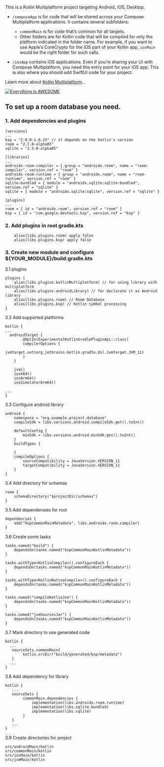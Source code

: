 This is a Kotlin Multiplatform project targeting Android, iOS, Desktop.

* `/composeApp` is for code that will be shared across your Compose Multiplatform applications.
  It contains several subfolders:
    - `commonMain` is for code that’s common for all targets.
    - Other folders are for Kotlin code that will be compiled for only the platform indicated in the
      folder name.
      For example, if you want to use Apple’s CoreCrypto for the iOS part of your Kotlin app,
      `iosMain` would be the right folder for such calls.

* `/iosApp` contains iOS applications. Even if you’re sharing your UI with Compose Multiplatform,
  you need this entry point for your iOS app. This is also where you should add SwiftUI code for
  your project.

Learn more
about [Kotlin Multiplatform](https://www.jetbrains.com/help/kotlin-multiplatform-dev/get-started.html)…

[![Everything Is AWESOME](https://github.com/user-attachments/assets/d1647e3d-4172-4951-8cf7-175f7a3afb82)](https://youtu.be/nQh08gP01Uk)

## To set up a room database you need.

### 1. Add dependencies and plugins

```
[versions]
...
ksp = "2.0.0-1.0.23" // it depends on the kotlin's version
room = "2.7.0-alpha05"
sqlite = "2.5.0-alpha05"

[libraries]
...
androidx-room-compiler = { group = "androidx.room", name = "room-compiler", version.ref = "room" }
androidx-room-runtime = { group = "androidx.room", name = "room-runtime", version.ref = "room" }
sqlite-bundled = { module = "androidx.sqlite:sqlite-bundled", version.ref = "sqlite" }
sqlite = { module = "androidx.sqlite:sqlite", version.ref = "sqlite" }

[plugins]
...
room = { id = "androidx.room", version.ref = "room" }
ksp = { id = "com.google.devtools.ksp", version.ref = "ksp" }
```

### 2. Add plugins in root gradle.kts

```
    alias(libs.plugins.room) apply false
    alias(libs.plugins.ksp) apply false
```

### 3. Create new module and configure ${YOUR_MODULE}/build.gradle.kts

3.1 plugins

```
plugins {
    alias(libs.plugins.kotlinMultiplatform) // for using library with multiplatform
    alias(libs.plugins.androidLibrary) // for declarate it as Android library
    alias(libs.plugins.room) // Room Database
    alias(libs.plugins.ksp) // Kotlin symbol processing
}
```

3.2 Add supported platforms

```
kotlin {
...
  androidTarget {
        @OptIn(ExperimentalKotlinGradlePluginApi::class)
        compilerOptions {
            jvmTarget.set(org.jetbrains.kotlin.gradle.dsl.JvmTarget.JVM_11)
        }
    }

    jvm()
    iosX64()
    iosArm64()
    iosSimulatorArm64()
    
...
}
```

3.3 Configure android library

```
android {
    namespace = "org.example.project.database"
    compileSdk = libs.versions.android.compileSdk.get().toInt()

    defaultConfig {
        minSdk = libs.versions.android.minSdk.get().toInt()
    }
    buildTypes {

    }
    compileOptions {
        sourceCompatibility = JavaVersion.VERSION_11
        targetCompatibility = JavaVersion.VERSION_11
    }
}
```

3.4 Add directory for schemas

```
room {
    schemaDirectory("$projectDir/schemas")
}
```

3.5 Add dependensies for root

```
dependencies {
    add("kspCommonMainMetadata", libs.androidx.room.compiler)
}
```

3.6 Create some tasks

```
tasks.named("build") {
    dependsOn(tasks.named("kspCommonMainKotlinMetadata"))
}

tasks.withType<KotlinCompile>().configureEach {
    dependsOn(tasks.named("kspCommonMainKotlinMetadata"))
}

tasks.withType<KotlinNativeCompile>().configureEach {
    dependsOn(tasks.named("kspCommonMainKotlinMetadata"))
}

tasks.named("compileKotlinJvm") {
    dependsOn(tasks.named("kspCommonMainKotlinMetadata"))
}

tasks.named("jvmSourcesJar") {
    dependsOn(tasks.named("kspCommonMainKotlinMetadata"))
}
```

3.7 Mark directory to use generated code

```
kotlin {
  ...
   sourceSets.commonMain{
        kotlin.srcDir("build/generated/ksp/metadata")
   }
  ...
}
```

3.8 Add dependency for library

```
kotlin {
   ...
   sourceSets {
        commonMain.dependencies {
            implementation(libs.androidx.room.runtime)
            implementation(libs.sqlite.bundled)
            implementation(libs.sqlite)
        }
   }
   ...
}
```

3.9 Create directories for project

```
srs/androidMain/kotlin
srs/commonMain/kotlin
srs/iosMain/kotlin
srs/jvmMain/kotlin
```